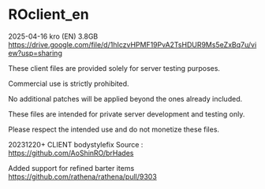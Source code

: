 # ROclient_en
2025-04-16 kro (EN) 3.8GB https://drive.google.com/file/d/1hIczvHPMF19PvA2TsHDUR9Ms5eZxBq7u/view?usp=sharing

These client files are provided solely for server testing purposes.

Commercial use is strictly prohibited.

No additional patches will be applied beyond the ones already included.

These files are intended for private server development and testing only.

Please respect the intended use and do not monetize these files.

20231220+ CLIENT bodystylefix Source : https://github.com/AoShinRO/brHades

Added support for refined barter items
https://github.com/rathena/rathena/pull/9303
